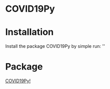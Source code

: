 # COVID19Py

# Installation
Install the package COVID19Py by simple run:
'<pip install COVID19Py>'

# Package
[COVID19Py!](https://pypi.org/project/COVID19Py/)

